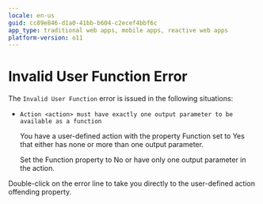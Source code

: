```yaml
---
locale: en-us
guid: cc89e846-d1a0-41bb-b604-c2ecef4bbf6c
app_type: traditional web apps, mobile apps, reactive web apps
platform-version: o11
---
```


# Invalid User Function Error

The `Invalid User Function` error is issued in the following situations:

* `Action <action> must have exactly one output parameter to be available as a function`

    You have a user-defined action with the property Function set to Yes that either has none or more than one output parameter.

    Set the Function property to No or have only one output parameter in the action.

Double-click on the error line to take you directly to the user-defined action offending property.
